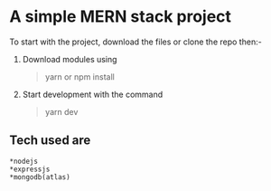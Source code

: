 # A simple MERN stack project

To start with the project, download the files or clone the repo then:-

1. Download modules using 
    > yarn or npm install

2. Start development with the command
    > yarn dev


## Tech used are
    *nodejs
    *expressjs
    *mongodb(atlas)

